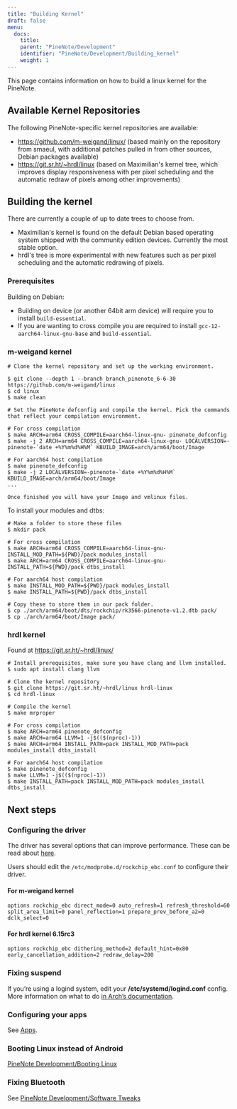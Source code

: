 ```yaml
---
title: "Building Kernel"
draft: false
menu:
  docs:
    title:
    parent: "PineNote/Development"
    identifier: "PineNote/Development/Building_kernel"
    weight: 1
---
```


This page contains information on how to build a linux kernel for the PineNote.

## Available Kernel Repositories

The following PineNote-specific kernel repositories are available:

* https://github.com/m-weigand/linux/ (based mainly on the repository from smaeul, with additional patches pulled in from other sources, Debian packages available)
* https://git.sr.ht/~hrdl/linux (based on Maximilian's kernel tree, which improves display responsiveness with per pixel scheduling and the automatic redraw of pixels among other improvements)

## Building the kernel
There are currently a couple of up to date trees to choose from. 
* Maximilian's kernel is found on the default Debian based operating system shipped with the community edition devices. Currently the most stable option. 
* hrdl's tree is more experimental with new features such as per pixel scheduling and the automatic redrawing of pixels.

### Prerequisites
Building on Debian:
* Building on device (or another 64bit arm device) will require you to install `build-essential`. 
* If you are wanting to cross compile you are required to install `gcc-12-aarch64-linux-gnu-base` and `build-essential`. 
  
### m-weigand kernel

```console
# Clone the kernel repository and set up the working environment.

$ git clone --depth 1 --branch branch_pinenote_6-6-30 https://github.com/m-weigand/linux
$ cd linux
$ make clean

# Set the PineNote defconfig and compile the kernel. Pick the commands that reflect your compilation environment. 

# For cross compilation
$ make ARCH=arm64 CROSS_COMPILE=aarch64-linux-gnu- pinenote_defconfig
$ make -j 2 ARCH=arm64 CROSS_COMPILE=aarch64-linux-gnu- LOCALVERSION=-pinenote-`date +%Y%m%d%H%M` KBUILD_IMAGE=arch/arm64/boot/Image

# For aarch64 host compilation
$ make pinenote_defconfig
$ make -j 2 LOCALVERSION=-pinenote-`date +%Y%m%d%H%M` KBUILD_IMAGE=arch/arm64/boot/Image
...

Once finished you will have your Image and vmlinux files.
``` 
To install your modules and dtbs:
```console
# Make a folder to store these files
$ mkdir pack

# For cross compilation
$ make ARCH=arm64 CROSS_COMPILE=aarch64-linux-gnu- INSTALL_MOD_PATH=${PWD}/pack modules_install
$ make ARCH=arm64 CROSS_COMPILE=aarch64-linux-gnu- INSTALL_PATH=${PWD}/pack dtbs_install

# For aarch64 host compilation
$ make INSTALL_MOD_PATH=${PWD}/pack modules_install
$ make INSTALL_PATH=${PWD}/pack dtbs_install

# Copy these to store them in our pack folder.
$ cp ./arch/arm64/boot/dts/rockchip/rk3566-pinenote-v1.2.dtb pack/
$ cp ./arch/arm64/boot/Image pack/
```
### hrdl kernel
Found at https://git.sr.ht/~hrdl/linux/

```console
# Install prerequisites, make sure you have clang and llvm installed.
$ sudo apt install clang llvm

# Clone the kernel repository
$ git clone https://git.sr.ht/~hrdl/linux hrdl-linux
$ cd hrdl-linux

# Compile the kernel
$ make mrproper

# For cross compilation
$ make ARCH=arm64 pinenote_defconfig
$ make ARCH=arm64 LLVM=1 -j$(($(nproc)-1))
$ make ARCH=arm64 INSTALL_PATH=pack INSTALL_MOD_PATH=pack modules_install dtbs_install

# For aarch64 host compilation
$ make pinenote_defconfig
$ make LLVM=1 -j$(($(nproc)-1))
$ make INSTALL_PATH=pack INSTALL_MOD_PATH=pack modules_install dtbs_install
```

## Next steps

### Configuring the driver
The driver has several options that can improve performance. These can be read about [here](https://github.com/m-weigand/mw_pinenote_misc/tree/main/rockchip_ebc/patches#new-features-as-of-2022august08).

Users should edit the `/etc/modprobe.d/rockchip_ebc.conf` to configure their driver.

#### For m-weigand kernel
`options rockchip_ebc direct_mode=0 auto_refresh=1 refresh_threshold=60 split_area_limit=0 panel_reflection=1 prepare_prev_before_a2=0 dclk_select=0`

#### For hrdl kernel 6.15rc3 
`options rockchip_ebc dithering_method=2 default_hint=0x80 early_cancellation_addition=2 redraw_delay=200`

### Fixing suspend

If you’re using a logind system, edit your **/etc/systemd/logind.conf** config. More information on what to do [in Arch’s documentation](https://wiki.archlinux.org/title/Power_management#ACPI_event).

### Configuring your apps

See [Apps](/documentation/PineNote/Development/Apps).

### Booting Linux instead of Android

[PineNote Development/Booting Linux](/documentation/PineNote/Development/Booting_Linux)

### Fixing Bluetooth

See [PineNote Development/Software Tweaks](/documentation/PineNote/Development/Software_tweaks)
